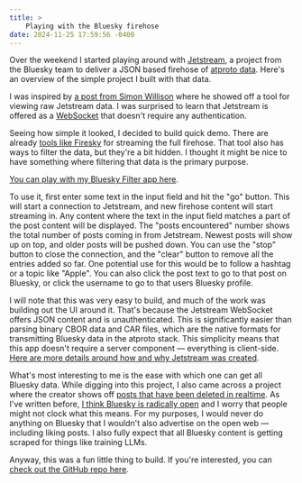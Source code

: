 ```yaml
---
title: >
    Playing with the Bluesky firehose
date: 2024-11-25 17:59:56 -0400
---
```


Over the weekend I started playing around with [Jetstream](https://docs.bsky.app/blog/jetstream), a project from the Bluesky team to deliver a JSON based firehose of [atproto data](https://atproto.com/guides/overview). Here's an overview of the simple project I built with that data.

I was inspired by [a post from Simon Willison](https://simonwillison.net/2024/Nov/20/bluesky-websocket-firehose/) where he showed off a tool for viewing raw Jetstream data. I was surprised to learn that Jetstream is offered as a [WebSocket](https://developer.mozilla.org/en-US/docs/Web/API/WebSocket) that doesn't require any authentication.

Seeing how simple it looked, I decided to build quick demo. There are already [tools like Firesky](https://firesky.tv/) for streaming the full firehose. That tool also has ways to filter the data, but they're a bit hidden. I thought it might be nice to have something where filtering that data is the primary purpose.

[You can play with my Bluesky Filter app here](https://anderegg.ca/bsky-filter/).

To use it, first enter some text in the input field and hit the "go" button. This will start a connection to Jetstream, and new firehose content will start streaming in. Any content where the text in the input field matches a part of the post content will be displayed. The "posts encountered" number shows the total number of posts coming in from Jetstream. Newest posts will show up on top, and older posts will be pushed down. You can use the "stop" button to close the connection, and the "clear" button to remove all the entries added so far. One potential use for this would be to follow a hashtag or a topic like "Apple". You can also click the post text to go to that post on Bluesky, or click the username to go to that users Bluesky profile.

I will note that this was very easy to build, and much of the work was building out the UI around it. That's because the Jetstream WebSocket offers JSON content and is unauthenticated. This is significantly easier than parsing binary CBOR data and CAR files, which are the native formats for transmitting Bluesky data in the atproto stack. This simplicity means that this app doesn't require a server component — everything is client-side. [Here are more details around how and why Jetstream was created](https://jazco.dev/2024/09/24/jetstream/).

What's most interesting to me is the ease with which one can get all Bluesky data. While digging into this project, I also came across a project where the creator shows off [posts that have been deleted in realtime](https://bsky.app/profile/bad-example.com/post/3l53o5atwio2t). As I've written before, [I think Bluesky is radically open](https://anderegg.ca/2024/11/15/maybe-bluesky-has-won#:~:text=as%20of%20today.-,Radically%20open,-I%20think%20some) and I worry that people might not clock what this means. For my purposes, I would never do anything on Bluesky that I wouldn't also advertise on the open web — including liking posts. I also fully expect that all Bluesky content is getting scraped for things like training LLMs.

Anyway, this was a fun little thing to build. If you're interested, you can [check out the GitHub repo here](https://github.com/gavinanderegg/bsky-filter).